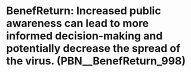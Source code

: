 # BenefReturn: __Increased public awareness can lead to more informed decision-making and potentially decrease the spread of the virus.__ (PBN__BenefReturn_998)

